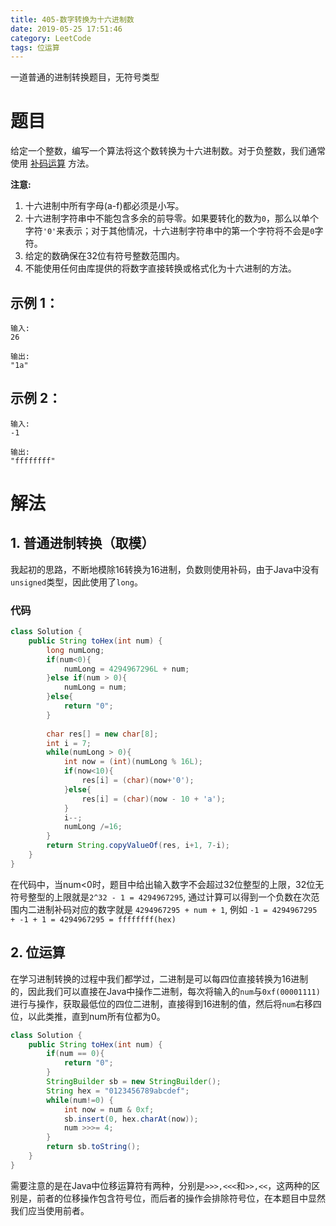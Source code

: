 ```yaml
---
title: 405-数字转换为十六进制数
date: 2019-05-25 17:51:46
category: LeetCode
tags: 位运算
---
```


一道普通的进制转换题目，无符号类型

<!--more-->

# 题目

给定一个整数，编写一个算法将这个数转换为十六进制数。对于负整数，我们通常使用 <a href="https://baike.baidu.com/item/%E8%A1%A5%E7%A0%81/6854613?fr=aladdin">补码运算</a> 方法。

**注意:**

1. 十六进制中所有字母(a-f)都必须是小写。
2. 十六进制字符串中不能包含多余的前导零。如果要转化的数为`0`，那么以单个字符`'0'`来表示；对于其他情况，十六进制字符串中的第一个字符将不会是`0`字符。 
3. 给定的数确保在32位有符号整数范围内。
4. 不能使用任何由库提供的将数字直接转换或格式化为十六进制的方法。

## 示例 1：

```plain
输入:
26

输出:
"1a"
```

## 示例 2：
```plain
输入:
-1

输出:
"ffffffff"
```

# 解法

## 1. 普通进制转换（取模）

我起初的思路，不断地模除16转换为16进制，负数则使用补码，由于Java中没有`unsigned`类型，因此使用了`long`。

### 代码

```java
class Solution {
    public String toHex(int num) {
        long numLong;
        if(num<0){
            numLong = 4294967296L + num;
        }else if(num > 0){
            numLong = num;
        }else{
            return "0";
        }
        
        char res[] = new char[8];
        int i = 7;
        while(numLong > 0){
            int now = (int)(numLong % 16L);
            if(now<10){
                res[i] = (char)(now+'0');
            }else{
                res[i] = (char)(now - 10 + 'a');
            }
            i--;
            numLong /=16;
        }
        return String.copyValueOf(res, i+1, 7-i);
    }
}
```

在代码中，当num<0时，题目中给出输入数字不会超过32位整型的上限，32位无符号整型的上限就是`2^32 - 1 = 4294967295`, 通过计算可以得到一个负数在次范围内二进制补码对应的数字就是 `4294967295 + num + 1`, 例如 `-1 = 4294967295 + -1 + 1 = 4294967295 = ffffffff(hex)`

## 2. 位运算

在学习进制转换的过程中我们都学过，二进制是可以每四位直接转换为16进制的，因此我们可以直接在Java中操作二进制，每次将输入的`num`与`0xf(00001111)`进行与操作，获取最低位的四位二进制，直接得到16进制的值，然后将`num`右移四位，以此类推，直到num所有位都为0。

```java
class Solution {
    public String toHex(int num) {
        if(num == 0){
            return "0";
        }
        StringBuilder sb = new StringBuilder();
        String hex = "0123456789abcdef";
        while(num!=0) {
            int now = num & 0xf;
            sb.insert(0, hex.charAt(now));
            num >>>= 4;
        }
        return sb.toString();
    }
}
```

需要注意的是在Java中位移运算符有两种，分别是`>>>,<<<`和`>>,<<`，这两种的区别是，前者的位移操作包含符号位，而后者的操作会排除符号位，在本题目中显然我们应当使用前者。